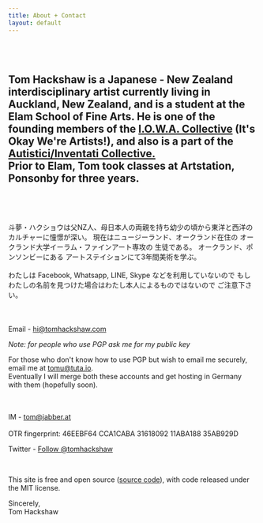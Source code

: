 ```yaml
---
title: About + Contact
layout: default
---
```


<br><br>
Tom Hackshaw is a Japanese - New Zealand interdisciplinary artist currently living in Auckland, New Zealand, and is a student at the Elam School of Fine Arts. He is one of the founding members of the <a href="http://io-wa.me">I.O.W.A. Collective</a> (It's Okay We're Artists!), and also is a part of the <a href="http://autistici.org">Autistici/Inventati Collective.</a>
<br>
Prior to Elam, Tom took classes at Artstation, Ponsonby for three years.
<br><br>
--
<br><br>
斗夢・ハクショウは父NZ人、母日本人の両親を持ち幼少の頃から東洋と西洋の
カルチャーに憧憬が深い。 現在はニュージーランド、オークランド在住の 
オークランド大学イーラム・ファインアート専攻の 生徒である。
オークランド、ポンソンビーにある アートステイションにて3年間美術を学ぶ。
<br><br>
わたしは Facebook, Whatsapp, LINE, Skype などを利用していないので 
もし わたしの名前を見つけた場合はわたし本人によるものではないので 
ご注意下さい。
<br><br>
<br><br>
Email - <a href="mailto:hi@tomhackshaw.com">hi@tomhackshaw.com</a>
<br>

_Note: for people who use PGP ask me for my public key_

For those who don't know how to use PGP but wish to email me securely, email me at <a href="mailto:tomu@tuta.io">tomu@tuta.io</a>. 
<br>
Eventually I will merge both these accounts and get hosting in Germany with them (hopefully soon).

<br><br>
IM - tom@jabber.at  
<br>
OTR fingerprint: 46EEBF64 CCA1CABA 31618092 11ABA188 35AB929D


Twitter - <a class="twitter-follow-button"
  href="https://twitter.com/tomhackshaw">
Follow @tomhackshaw</a>

<br>

This site is free and open source ([source code][src]), with code released under the MIT license.


Sincerely,
<br>
Tom Hackshaw

[src]: https://github.com/uzur/uzur.github.io





